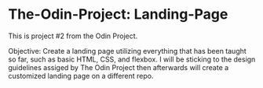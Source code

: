 # The-Odin-Project: Landing-Page

This is project #2 from the Odin Project.

Objective: Create a landing page utilizing everything that has been taught so far, such as basic HTML, CSS, and flexbox. I will be sticking to the design guidelines assiged by The Odin Project then afterwards will create a customized landing page on a different repo.
